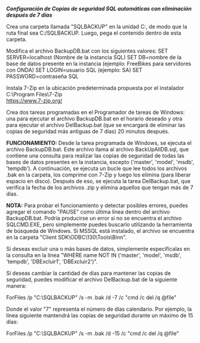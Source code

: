 
***Configuración de Copias de seguridad SQL automáticas con eliminación después de 7 días***

Crea una carpeta llamada "SQLBACKUP" en la unidad C:, de modo que la ruta final sea C:/SQLBACKUP. Luego, pega el contenido dentro de esta carpeta.

Modifica el archivo BackupDB.bat con los siguientes valores:
SET SERVER=localhost (Nombre de la instancia SQL)
SET DB=nombre de la base de datos presente en la instancia (ejemplo: FreeBikes para servidores con ONDA)
SET LOGIN=usuario SQL (ejemplo: SA)
SET PASSWORD=contraseña SQL

Instala 7-Zip en la ubicación predeterminada propuesta por el instalador C:\Program Files\7-Zip\
https://www.7-zip.org/

Crea dos tareas programadas en el Programador de tareas de Windows: una para ejecutar el archivo BackupDB.bat en el horario deseado y otra para ejecutar el archivo DelBackup.bat (que se encargará de eliminar las copias de seguridad más antiguas de 7 días) 20 minutos después.

**FUNCIONAMIENTO:**
Desde la tarea programada de Windows, se ejecuta el archivo BackupDB.bat. Este archivo llama al archivo BackUpAllDB.sql, que contiene una consulta para realizar las copias de seguridad de todas las bases de datos presentes en la instancia, excepto ('master', 'model', 'msdb', 'tempdb'). A continuación, se ejecuta un bucle que lee todos los archivos .bak en la carpeta, los comprime con 7-Zip y luego los elimina (para liberar espacio en disco). Después de eso, se ejecuta la tarea DelBackup.bat, que verifica la fecha de los archivos .zip y elimina aquellos que tengan más de 7 días.

**NOTA:**
Para probar el funcionamiento y detectar posibles errores, puedes agregar el comando "PAUSE" como última línea dentro del archivo BackupDB.bat.
Podría producirse un error si no se encuentra el archivo SQLCMD.EXE, pero simplemente puedes buscarlo utilizando la herramienta de búsqueda de Windows. Si MSSQL está instalado, el archivo se encuentra en la carpeta "Client SDK\ODBC\130\Tools\Binn".

Si deseas excluir una o más bases de datos, simplemente especifícalas en la consulta en la línea "WHERE name NOT IN ('master', 'model', 'msdb', 'tempdb', 'DBExcluir1', 'DBExcluir2')".

Si deseas cambiar la cantidad de días para mantener las copias de seguridad, puedes modificar el archivo DelBackup.bat de la siguiente manera:

ForFiles /p "C:\SQLBACKUP" /s -m .bak /d -7 /c "cmd /c del /q @file"

Donde el valor "7" representa el número de días calendario. Por ejemplo, la línea siguiente mantendrá las copias de seguridad durante un máximo de 15 días:

ForFiles /p "C:\SQLBACKUP" /s -m .bak /d -15 /c "cmd /c del /q @file"
